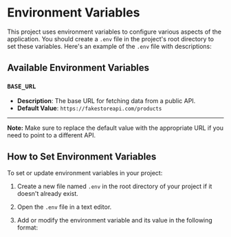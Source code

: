 # Environment Variables

This project uses environment variables to configure various aspects of the application. You should create a `.env` file in the project's root directory to set these variables. Here's an example of the `.env` file with descriptions:


## Available Environment Variables

### `BASE_URL`

- **Description**: The base URL for fetching data from a public API.
- **Default Value**: `https://fakestoreapi.com/products`

---

**Note:** Make sure to replace the default value with the appropriate URL if you need to point to a different API.

## How to Set Environment Variables

To set or update environment variables in your project:

1. Create a new file named `.env` in the root directory of your project if it doesn't already exist.

2. Open the `.env` file in a text editor.

3. Add or modify the environment variable and its value in the following format:


